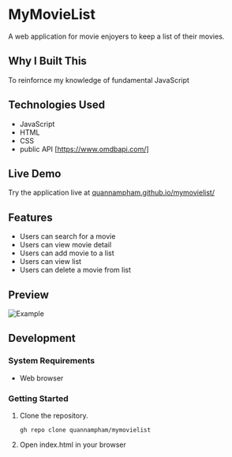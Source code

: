 # MyMovieList

A web application for movie enjoyers to keep a list of their movies.

## Why I Built This

To reinfornce my knowledge of fundamental JavaScript

## Technologies Used

- JavaScript
- HTML
- CSS
- public API [https://www.omdbapi.com/]


## Live Demo

Try the application live at [quannampham.github.io/mymovielist/](quannampham.github.io/mymovielist/)

## Features

- Users can search for a movie
- Users can view movie detail
- Users can add movie to a list
- Users can view list
- Users can delete a movie from list

## Preview

![Example](assets/example.gif)

## Development

### System Requirements

- Web browser

### Getting Started

1. Clone the repository.

    ```shell
    gh repo clone quannampham/mymovielist
    ```

2. Open index.html in your browser
